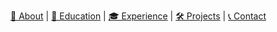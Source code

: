 [🔎 About](#about) | [💼 Education](#experience) | [🎓 Experience](#experience) | [🛠️ Projects](#projects) | [📞 Contact](#contact)